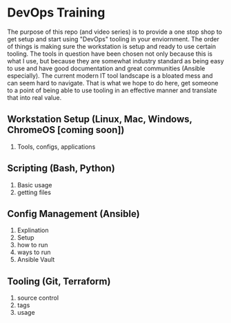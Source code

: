 # DevOps Training

The purpose of this repo (and video series) is to provide a one stop shop to get setup and start using "DevOps" tooling in your enviornment. The order of things is making sure the workstation is setup and ready to use certain tooling. The tools in question have been chosen not only because this is what I use, but because they are somewhat industry standard as being easy to use and have good documentation and great communities (Ansible especially). The current modern IT tool landscape is a bloated mess and can seem hard to navigate. That is what we hope to do here, get someone to a point of being able to use tooling in an effective manner and translate that into real value.

## Workstation Setup (Linux, Mac, Windows, ChromeOS [coming soon])
1. Tools, configs, applications

## Scripting (Bash, Python)
1. Basic usage
2. getting files

## Config Management (Ansible)
1. Explination
2. Setup
3. how to run
4. ways to run
5. Ansible Vault

## Tooling (Git, Terraform)
1. source control
2. tags
3. usage
